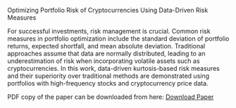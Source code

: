 Optimizing Portfolio Risk of Cryptocurrencies Using Data-Driven Risk Measures

For successful investments, risk management is crucial. Common risk measures in portfolio optimization include the standard deviation of portfolio returns, expected shortfall, and mean absolute deviation. 
Traditional approaches assume that data are normally distributed, leading to an underestimation of risk when incorporating volatile assets such as cryptocurrencies.
In this work, data-driven kurtosis-based risk measures and their superiority over traditional methods are demonstrated using portfolios with high-frequency stocks and cryptocurrency price data.

PDF copy of the paper can be downloaded from here: [Download Paper](https://www.mdpi.com/1911-8074/15/10/427)


